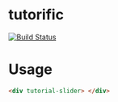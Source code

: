 # tutorific
[![Build Status](https://travis-ci.org/vronvali/tutorific.svg?branch=master)](https://travis-ci.org/vronvali/tutorific)


# Usage
```html
<div tutorial-slider> </div>
```